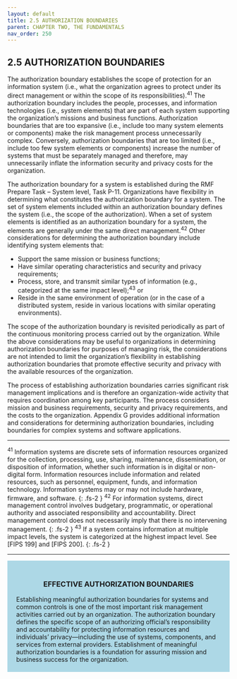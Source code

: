 ```yaml
---
layout: default
title: 2.5 AUTHORIZATION BOUNDARIES  
parent: CHAPTER TWO, THE FUNDAMENTALS 
nav_order: 250
---
```

<style>
.center {
  display: block;
  margin-left: auto;
  margin-right: auto;
  width: 100%;
}
</style>
## 2.5 AUTHORIZATION BOUNDARIES 

The authorization boundary establishes the scope of protection for an information system (i.e., what the organization agrees to protect under its direct management or within the scope of its responsibilities).<sup>41</sup> The authorization boundary includes the people, processes, and information technologies (i.e., system elements) that are part of each system supporting the organization’s missions and business functions. Authorization boundaries that are too expansive (i.e., include too many system elements or components) make the risk management process unnecessarily complex. Conversely, authorization boundaries that are too limited (i.e., include too few system elements or components) increase the number of systems that must be separately managed and therefore, may unnecessarily inflate the information security and privacy costs for the organization.

The authorization boundary for a system is established during the RMF Prepare Task – System level, Task P-11. Organizations have flexibility in determining what constitutes the authorization boundary for a system. The set of system elements included within an authorization boundary defines the system (i.e., the scope of the authorization). When a set of system elements is identified as an authorization boundary for a system, the elements are generally under the same direct management.<sup>42</sup> Other considerations for determining the authorization boundary include identifying system elements that:

* Support the same mission or business functions;
* Have similar operating characteristics and security and privacy requirements;
* Process, store, and transmit similar types of information (e.g., categorized at the same impact level);<sup>43</sup> or
* Reside in the same environment of operation (or in the case of a distributed system, reside in various locations with similar operating environments).

The scope of the authorization boundary is revisited periodically as part of the continuous monitoring process carried out by the organization. While the above considerations may be useful to organizations in determining authorization boundaries for purposes of managing risk, the considerations are not intended to limit the organization’s flexibility in establishing authorization boundaries that promote effective security and privacy with the available resources of the organization.

The process of establishing authorization boundaries carries significant risk management implications and is therefore an organization-wide activity that requires coordination among key participants. The process considers mission and business requirements, security and privacy requirements, and the costs to the organization. Appendix G provides additional information and considerations for determining authorization boundaries, including boundaries for complex systems and software applications.
 
***
<sup>41</sup> Information systems are discrete sets of information resources organized for the collection, processing, use, sharing, maintenance, dissemination, or disposition of information, whether such information is in digital or non- digital form. Information resources include information and related resources, such as personnel, equipment, funds, and information technology. Information systems may or may not include hardware, firmware, and software.
{: .fs-2 }
<sup>42</sup> For information systems, direct management control involves budgetary, programmatic, or operational authority and associated responsibility and accountability. Direct management control does not necessarily imply that there is no intervening management.
{: .fs-2 }
<sup>43</sup> If a system contains information at multiple impact levels, the system is categorized at the highest impact level. See [FIPS 199] and [FIPS 200].
{: .fs-2 }
***

<div style="background-color:lightblue; padding:20px" markdown="1">
<h3 style="text-align:center">EFFECTIVE AUTHORIZATION BOUNDARIES</h3>
Establishing meaningful authorization boundaries for systems and common controls is one of the most important risk management activities carried out by an organization. The authorization boundary defines the specific scope of an authorizing official’s responsibility and accountability for protecting information resources and individuals’ privacy—including the use of systems, components, and services from external providers. Establishment of meaningful authorization boundaries is a foundation for assuring mission and business success for the organization.
</div>
